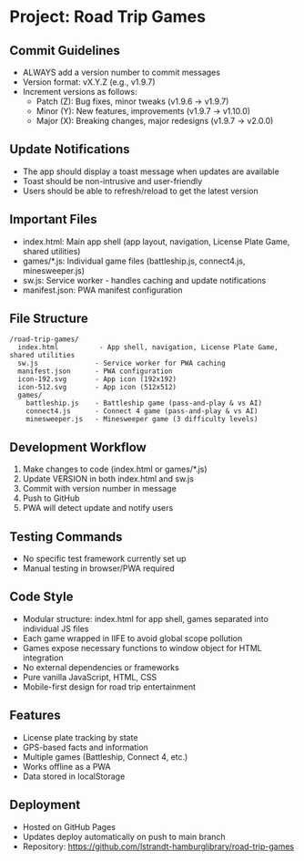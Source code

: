 # Project: Road Trip Games

## Commit Guidelines
- ALWAYS add a version number to commit messages
- Version format: vX.Y.Z (e.g., v1.9.7)
- Increment versions as follows:
  - Patch (Z): Bug fixes, minor tweaks (v1.9.6 → v1.9.7)
  - Minor (Y): New features, improvements (v1.9.7 → v1.10.0)
  - Major (X): Breaking changes, major redesigns (v1.9.7 → v2.0.0)

## Update Notifications
- The app should display a toast message when updates are available
- Toast should be non-intrusive and user-friendly
- Users should be able to refresh/reload to get the latest version

## Important Files
- index.html: Main app shell (app layout, navigation, License Plate Game, shared utilities)
- games/*.js: Individual game files (battleship.js, connect4.js, minesweeper.js)
- sw.js: Service worker - handles caching and update notifications
- manifest.json: PWA manifest configuration

## File Structure
```
/road-trip-games/
  index.html          - App shell, navigation, License Plate Game, shared utilities
  sw.js              - Service worker for PWA caching
  manifest.json      - PWA configuration
  icon-192.svg       - App icon (192x192)
  icon-512.svg       - App icon (512x512)
  games/
    battleship.js    - Battleship game (pass-and-play & vs AI)
    connect4.js      - Connect 4 game (pass-and-play & vs AI)
    minesweeper.js   - Minesweeper game (3 difficulty levels)
```

## Development Workflow
1. Make changes to code (index.html or games/*.js)
2. Update VERSION in both index.html and sw.js
3. Commit with version number in message
4. Push to GitHub
5. PWA will detect update and notify users

## Testing Commands
- No specific test framework currently set up
- Manual testing in browser/PWA required

## Code Style
- Modular structure: index.html for app shell, games separated into individual JS files
- Each game wrapped in IIFE to avoid global scope pollution
- Games expose necessary functions to window object for HTML integration
- No external dependencies or frameworks
- Pure vanilla JavaScript, HTML, CSS
- Mobile-first design for road trip entertainment

## Features
- License plate tracking by state
- GPS-based facts and information
- Multiple games (Battleship, Connect 4, etc.)
- Works offline as a PWA
- Data stored in localStorage

## Deployment
- Hosted on GitHub Pages
- Updates deploy automatically on push to main branch
- Repository: https://github.com/lstrandt-hamburglibrary/road-trip-games
